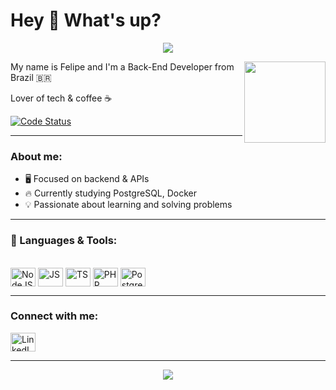 # Hey 👋 What's up?
<p align="center">
  <img src="https://capsule-render.vercel.app/api?type=waving&color=0:16a34a,100:15803d&height=120&section=header"/>
</p>
<img align="right" src="https://i.imgur.com/ipI5nW3.gif" width="130"/>

My name is Felipe and I'm a Back-End Developer from Brazil 🇧🇷 

Lover of tech & coffee ☕   

[![Code Status](https://img.shields.io/badge/Coding-Always-green?style=for-the-badge&logo=github)](https://github.com/30felipedev)

---

### About me:
- 🖥️ Focused on backend & APIs
- 🔥 Currently studying PostgreSQL, Docker
- 💡 Passionate about learning and solving problems

---

### 🧰 Languages & Tools:
<div style="display: inline_block"><br/>
  <img align="center" alt="NodeJS" height="30" width="40" src="https://cdn.jsdelivr.net/gh/devicons/devicon/icons/nodejs/nodejs-original.svg">
  <img align="center" alt="JS" height="30" width="40" src="https://cdn.jsdelivr.net/gh/devicons/devicon/icons/javascript/javascript-original.svg">
  <img align="center" alt="TS" height="30" width="40" src="https://cdn.jsdelivr.net/gh/devicons/devicon/icons/typescript/typescript-original.svg">
  <img align="center" alt="PHP" height="30" width="40" src="https://cdn.jsdelivr.net/gh/devicons/devicon/icons/php/php-original.svg">
  <img align="center" alt="PostgreSQL" height="30" width="40" src="https://cdn.jsdelivr.net/gh/devicons/devicon/icons/postgresql/postgresql-original.svg">
</div>

---

### Connect with me:
<a href="https://www.linkedin.com/in/felipe-barretto-990054304/" target="_blank">
  <img src="https://cdn.jsdelivr.net/gh/devicons/devicon/icons/linkedin/linkedin-original.svg" width="40" height="30" alt="LinkedIn">
</a>

---

<p align="center">
  <img src="https://capsule-render.vercel.app/api?type=waving&color=green&height=120&section=footer"/>
</p>
